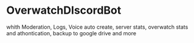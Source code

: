 # OverwatchDIscordBot
whith Moderation, Logs, Voice auto create, server stats, overwatch stats and athontication, backup to google drive and more
